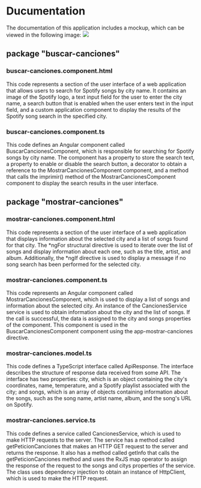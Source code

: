 # Ducumentation 
The documentation of this application includes a mockup, which can be viewed in the following image:
<img src="https://github.com/EdwinC27/Microcontrolador/blob/Frontend/Boceto%20de%20FrontEnd.png">

## package "buscar-canciones" 

### buscar-canciones.component.html
This code represents a section of the user interface of a web application that allows users to search for Spotify songs by city name. It contains an image of the Spotify logo, a text input field for the user to enter the city name, a search button that is enabled when the user enters text in the input field, and a custom application component to display the results of the Spotify song search in the specified city.

### buscar-canciones.component.ts
This code defines an Angular component called BuscarCancionesComponent, which is responsible for searching for Spotify songs by city name. The component has a property to store the search text, a property to enable or disable the search button, a decorator to obtain a reference to the MostrarCancionesComponent component, and a method that calls the imprimir() method of the MostrarCancionesComponent component to display the search results in the user interface.



## package "mostrar-canciones" 

### mostrar-canciones.component.html
This code represents a section of the user interface of a web application that displays information about the selected city and a list of songs found for that city. The *ngFor structural directive is used to iterate over the list of songs and display information about each one, such as the title, artist, and album. Additionally, the *ngIf directive is used to display a message if no song search has been performed for the selected city.

### mostrar-canciones.component.ts
This code represents an Angular component called MostrarCancionesComponent, which is used to display a list of songs and information about the selected city. An instance of the CancionesService service is used to obtain information about the city and the list of songs. If the call is successful, the data is assigned to the city and songs properties of the component. This component is used in the BuscarCancionesComponent component using the app-mostrar-canciones directive.

### mostrar-canciones.model.ts
This code defines a TypeScript interface called ApiResponse. The interface describes the structure of response data received from some API. The interface has two properties: city, which is an object containing the city's coordinates, name, temperature, and a Spotify playlist associated with the city; and songs, which is an array of objects containing information about the songs, such as the song name, artist name, album, and the song's URL on Spotify.

### mostrar-canciones.service.ts
This code defines a service called CancionesService, which is used to make HTTP requests to the server. The service has a method called getPeticionCanciones that makes an HTTP GET request to the server and returns the response. It also has a method called getInfo that calls the getPeticionCanciones method and uses the RxJS map operator to assign the response of the request to the songs and citys properties of the service. The class uses dependency injection to obtain an instance of HttpClient, which is used to make the HTTP request.
